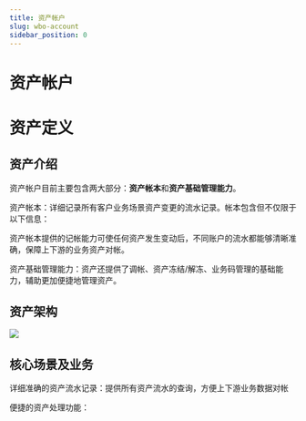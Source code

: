```yaml
---
title: 资产帐户
slug: wbo-account
sidebar_position: 0
---
```



# 资产帐户

# 资产定义

## 资产介绍

资产帐户目前主要包含两大部分：**资产****帐****本**和**资产基础管理能力**。

资产帐本：详细记录所有客户业务场景资产变更的流水记录。帐本包含但不仅限于以下信息：

资产帐本提供的记帐能力可使任何资产发生变动后，不同账户的流水都能够清晰准确，保障上下游的业务资产对帐。

资产基础管理能力：资产还提供了调帐、资产冻结/解冻、业务码管理的基础能力，辅助更加便捷地管理资产。

## 资产架构

<img src="/assets/Fh2Qb48emomrhTxta4CctwCvnfc.png"/>

## 核心场景及业务

详细准确的资产流水记录：提供所有资产流水的查询，方便上下游业务数据对帐

便捷的资产处理功能：

